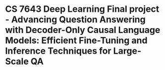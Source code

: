 # CS 7643 Deep Learning Final project - Advancing Question Answering with Decoder-Only Causal Language Models: Efficient Fine-Tuning and Inference Techniques for Large-Scale QA
